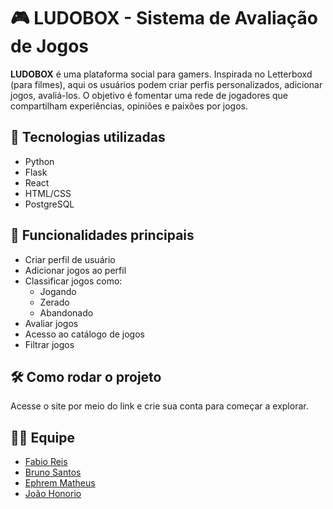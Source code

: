 # 🎮 LUDOBOX - Sistema de Avaliação de Jogos

**LUDOBOX** é uma plataforma social para gamers. Inspirada no Letterboxd (para filmes), aqui os usuários podem criar perfis personalizados, adicionar jogos, avaliá-los. O objetivo é fomentar uma rede de jogadores que compartilham experiências, opiniões e paixões por jogos.

## 🚀 Tecnologias utilizadas

- Python
- Flask
- React
- HTML/CSS
- PostgreSQL
  

## 🧩 Funcionalidades principais

- Criar perfil de usuário
- Adicionar jogos ao perfil
- Classificar jogos como:
  - Jogando
  - Zerado
  - Abandonado
- Avaliar jogos
- Acesso ao catálogo de jogos
- Filtrar jogos

## 🛠️ Como rodar o projeto

Acesse o site por meio do link e crie sua conta para começar a explorar.


## 👨‍💻 Equipe

- [Fabio Reis](https://github.com/Fabioo082)
- [Bruno Santos](https://github.com/BrunoSantos751)
- [Ephrem Matheus](https://github.com/ephremmatheus)
- [João Honorio](https://github.com/joaohonorio12)

